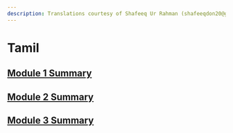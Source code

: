 ```yaml
---
description: Translations courtesy of Shafeeq Ur Rahman (shafeeqdon20@gmail.com).
---
```


# Tamil

## [Module 1 Summary](https://docs.google.com/document/d/1geamqsqUtuZ5TEEBiyNsUUDDA59e5c6k8EEqceRkMXs/edit?usp=sharing)

## [Module 2 Summary](https://docs.google.com/document/d/1TLWXBgGdWV5jTTMRfdiXEpZrPdvsRlkiR2VDGH_rzDQ/edit?usp=sharing)

## [Module 3 Summary](https://docs.google.com/document/d/1tMHikscyQ089OGanvQq-Xmrq3DdspAtvUFfQ6JvYJMA/edit?usp=sharing)

